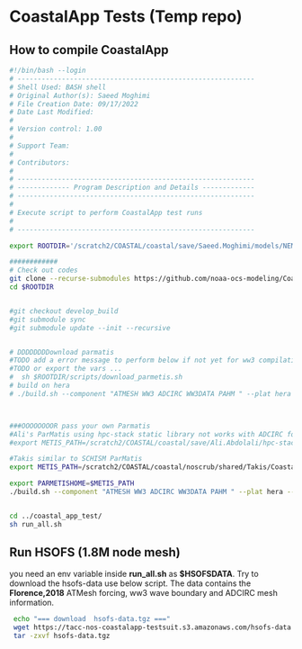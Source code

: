 # CoastalApp Tests (Temp repo)

## How to compile CoastalApp

```bash
#!/bin/bash --login
# ----------------------------------------------------------- 
# Shell Used: BASH shell
# Original Author(s): Saeed Moghimi
# File Creation Date: 09/17/2022
# Date Last Modified:
#
# Version control: 1.00
#
# Support Team:
#
# Contributors: 
#
# ----------------------------------------------------------- 
# ------------- Program Description and Details ------------- 
# ----------------------------------------------------------- 
#
# Execute script to perform CoastalApp test runs 
#
# ----------------------------------------------------------- 

export ROOTDIR='/scratch2/COASTAL/coastal/save/Saeed.Moghimi/models/NEMS/tests/CoastalApp_test/temp7/CoastalApp'

############
# Check out codes
git clone --recurse-submodules https://github.com/noaa-ocs-modeling/CoastalApp -b develop_build $ROOTDIR
cd $ROOTDIR


#git checkout develop_build
#git submodule sync
#git submodule update --init --recursive


# DDDDDDDDownload parmatis
#TODO add a error message to perform below if not yet for ww3 compilation
#TODO or export the vars ...
#  sh $ROOTDIR/scripts/download_parmetis.sh
# build on hera
# ./build.sh --component "ATMESH WW3 ADCIRC WW3DATA PAHM " --plat hera --compiler intel --clean -2  --thirdparty=parmetis



###OOOOOOOOR pass your own Parmatis
#Ali's ParMatis using hpc-stack static library not works with ADCIRC for now
#export METIS_PATH=/scratch2/COASTAL/coastal/save/Ali.Abdolali/hpc-stack/parmetis-4.0.3

#Takis similar to SCHISM ParMatis
export METIS_PATH=/scratch2/COASTAL/coastal/noscrub/shared/Takis/CoastalApp/THIRDPARTY_INSTALL

export PARMETISHOME=$METIS_PATH
./build.sh --component "ATMESH WW3 ADCIRC WW3DATA PAHM " --plat hera --compiler intel --clean -2  #--thirdparty=parmetis


cd ../coastal_app_test/
sh run_all.sh

```

## Run HSOFS (1.8M node mesh)

you need an env variable inside **run_all.sh** as  **$HSOFSDATA**. Try to download the hsofs-data use below script. The data contains the **Florence,2018** ATMesh forcing,  ww3 wave boundary and ADCIRC mesh information.

```bash 
 echo "=== download  hsofs-data.tgz ==="
 wget https://tacc-nos-coastalapp-testsuit.s3.amazonaws.com/hsofs-data.tgz 
 tar -zxvf hsofs-data.tgz
```
